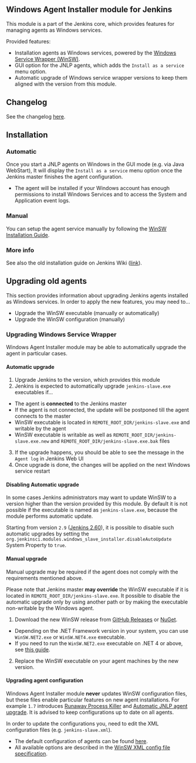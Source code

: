 Windows Agent Installer module for Jenkins
---

This module is a part of the Jenkins core, which provides features for managing agents as Windows services.

Provided features:

* Installation agents as Windows services, powered by the [Windows Service Wrapper (WinSW)](https://github.com/kohsuke/winsw). 
* GUI option for the JNLP agents, which adds the `Install as a service` menu option.
* Automatic upgrade of Windows service wrapper versions to keep them aligned with the version from this module.

## Changelog

See the changelog [here](./CHANGELOG.md).

## Installation 

### Automatic

Once you start a JNLP agents on Windows in the GUI mode (e.g. via Java WebStart), 
It will display the `Install as a service` menu option once the Jenkins master finishes the agent configuration.

* The agent will be installed if your Windows account has enough permissions to install Windows Services and to access the System and Application event logs.

### Manual

You can setup the agent service manually by following the [WinSW Installation Guide](https://github.com/kohsuke/winsw/blob/master/doc/installation.md#winsw-installation-guide).

### More info

See also the old installation guide on Jenkins Wiki
([link](https://wiki.jenkins-ci.org/display/JENKINS/Installing+Jenkins+as+a+Windows+service)).


## Upgrading old agents

<!-- TODO: It s a temporary location of the guidelines. They will be moved to Jenkins.io soon -->

This section provides information about upgrading Jenkins agents installed as Windows services.
In order to apply the new features, you may need to...

* Upgrade the WinSW executable (manually or automatically)
* Upgrade the WinSW configuration (manually)

### Upgrading Windows Service Wrapper

Windows Agent Installer module may be able to automatically upgrade the agent in particular cases.

#### Automatic upgrade

1. Upgrade Jenkins to the version, which provides this module
2. Jenkins is expected to automatically upgrade `jenkins-slave.exe` executables if... 
 * The agent is **connected** to the Jenkins master
  * If the agent is not connected, the update will be postponed till the agent connects to the master
 * WinSW executable is located in `REMOTE_ROOT_DIR/jenkins-slave.exe` and writable by the agent 
 * WinSW executable is writable as well as `REMOTE_ROOT_DIR/jenkins-slave.exe.new` and `REMOTE_ROOT_DIR/jenkins-slave.exe.bak` files
3. If the upgrade happens, you should be able to see the message in the `Agent log` in Jenkins Web UI
4. Once upgrade is done, the changes will be applied on the next Windows service restart

#### Disabling Automatic upgrade

In some cases Jenkins administrators may want to update WinSW to a version higher
than the version provided by this module.
By default it is not possible if the executable is named as `jenkins-slave.exe`, 
because the module performs automatic update.

Starting from version `2.9` ([Jenkins 2.60](https://jenkins.io/changelog/#v2.60)), it is possible to disable such automatic upgrades by setting
the `org.jenkinsci.modules.windows_slave_installer.disableAutoUpdate` System Property
to `true`.

#### Manual upgrade

Manual upgrade may be required if the agent does not comply with the requirements mentioned above.

Please note that Jenkins master **may override** the WinSW executable 
if it is located in `REMOTE_ROOT_DIR/jenkins-slave.exe`.
It possible to disable the automatic upgrade only by using another path or by making the executable non-writable by the Windows agent.

1. Download the new WinSW release from [GitHub Releases](https://github.com/kohsuke/winsw/releases) or [NuGet](https://www.nuget.org/packages/WinSW/).
 * Depending on the .NET Framework version in your system, 
  you can use `WinSW.NET2.exe` or `WinSW.NET4.exe` executable.
 * If you need to run the `WinSW.NET2.exe` executable on .NET 4 or above, 
  see [this guide](https://github.com/kohsuke/winsw/blob/master/doc/installation.md#making-winsw-1x-compatible-with-net-runtime-40).
2. Replace the WinSW executable on your agent machines by the new version.

#### Upgrading agent configuration

Windows Agent Installer module **never** updates WinSW configuration files, but these files enable particular features on new agent installations.
For example `1.7` introduces [Runaway Process Killer](https://github.com/kohsuke/winsw/blob/master/doc/extensions/runawayProcessKiller.md) and [Automatic JNLP agent upgrade](https://issues.jenkins-ci.org/browse/JENKINS-39237).
It is advised to keep configurations up to date on all agents.

In order to update the configurations you, need to edit the XML configuration files (e.g. `jenkins-slave.xml`).

* The default configuration of agents can be found [here](https://github.com/jenkinsci/windows-slave-installer-module/blob/master/src/main/resources/org/jenkinsci/modules/windows_slave_installer/jenkins-slave.xml).
* All available options are described in the [WinSW XML config file specification](https://github.com/kohsuke/winsw/blob/master/doc/xmlConfigFile.md).
